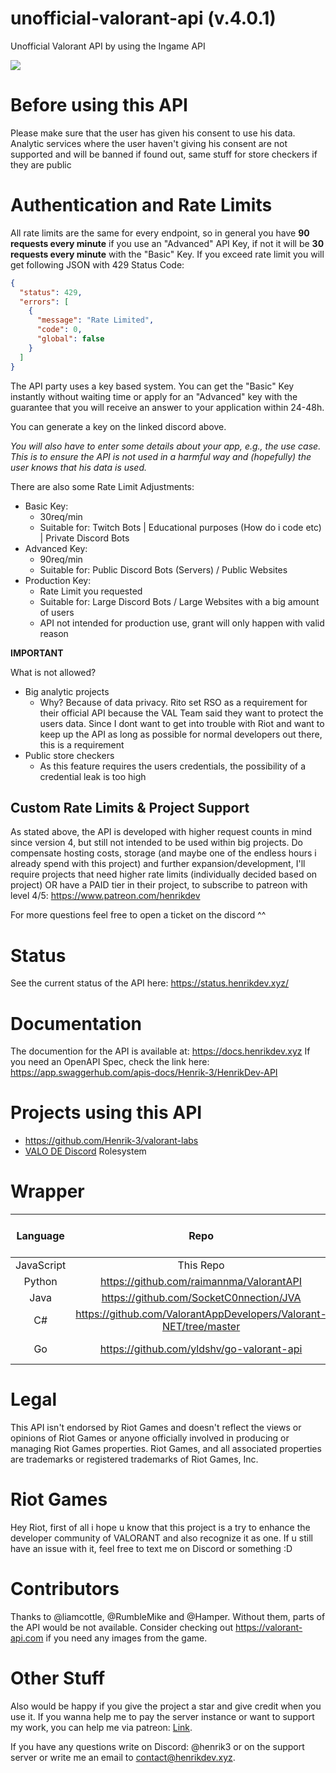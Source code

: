 # unofficial-valorant-api (v.4.0.1)
Unofficial Valorant API by using the Ingame API
<br>

<a href="https://discord.gg/X3GaVkX2YN" target="_blank"><img src="https://discordapp.com/api/guilds/704231681309278228/widget.png?style=banner2"/></a>

# Before using this API
Please make sure that the user has given his consent to use his data. Analytic services where the user haven't giving his consent are not supported and will be banned if found out, same stuff for store checkers if they are public

# Authentication and Rate Limits
All rate limits are the same for every endpoint, so in general you have **90 requests every minute** if you use an "Advanced" API Key, if not it will be **30 requests every minute** with the "Basic" Key.
If you exceed rate limit you will get following JSON with 429 Status Code:
```json
{
  "status": 429,
  "errors": [
    {
      "message": "Rate Limited",
      "code": 0,
      "global": false
    }
  ]
}
```
The API party uses a key based system.
You can get the "Basic" Key instantly without waiting time or apply for an "Advanced" key with the guarantee that you will receive an answer to your application within 24-48h. 

You can generate a key on the linked discord above. 

*You will also have to enter some details about your app, e.g., the use case. This is to ensure the API is not used in a harmful way and (hopefully) the user knows that his data is used.*

There are also some Rate Limit Adjustments:
- Basic Key: 
    - 30req/min
    - Suitable for: Twitch Bots | Educational purposes (How do i code etc) | Private Discord Bots
- Advanced Key:
    - 90req/min
    - Suitable for: Public Discord Bots (Servers) / Public Websites
- Production Key:
    - Rate Limit you requested
    - Suitable for: Large Discord Bots / Large Websites with a big amount of users
    - API not intended for production use, grant will only happen with valid reason
    
**IMPORTANT**

What is not allowed?
- Big analytic projects
    - Why? Because of data privacy. Rito set RSO as a requirement for their official API because the VAL Team said they want to protect the users data. Since I dont want to get into trouble with Riot and want to keep up the API as long as possible for normal developers out there, this is a requirement
- Public store checkers
    - As this feature requires the users credentials, the possibility of a credential leak is too high
 
## Custom Rate Limits & Project Support
As stated above, the API is developed with higher request counts in mind since version 4, but still not intended to be used within big projects.
Do compensate hosting costs, storage (and maybe one of the endless hours i already spend with this project) and further expansion/development, 
I'll require projects that need higher rate limits (individually decided based on project) OR have a PAID tier in their project,
to subscribe to patreon with level 4/5: https://www.patreon.com/henrikdev

For more questions feel free to open a ticket on the discord ^^

# Status
See the current status of the API here: https://status.henrikdev.xyz/

# Documentation
The documention for the API is available at: https://docs.henrikdev.xyz
If you need an OpenAPI Spec, check the link here: https://app.swaggerhub.com/apis-docs/Henrik-3/HenrikDev-API
  
# Projects using this API
- https://github.com/Henrik-3/valorant-labs
- [VALO DE Discord](https://discord.gg/valode) Rolesystem

# Wrapper
| Language | Repo | API Version | Up To Date? | Documentation (if available)
| :-: | :-: | :-: | :-: | :-: |
| JavaScript | This Repo | v2.3.0 | ❌ | - |
| Python | https://github.com/raimannma/ValorantAPI | v3.0.2 | ❌ | https://raimannma.github.io/ValorantAPI/ |
| Java | https://github.com/SocketC0nnection/JVA | v.2.6.2 | ❌ | - |
| C# | https://github.com/ValorantAppDevelopers/Valorant-NET/tree/master | v.1.6.2 | ❌ | - |
| Go | https://github.com/yldshv/go-valorant-api | v3.0.2 | ❌ | https://pkg.go.dev/github.com/yldshv/go-valorant-api#VAPI |

# Legal
This API isn't endorsed by Riot Games and doesn't reflect the views or opinions of Riot Games or anyone officially involved in producing or managing Riot Games properties. Riot Games, and all associated properties are trademarks or registered trademarks of Riot Games, Inc.

# Riot Games
Hey Riot, first of all i hope u know that this project is a try to enhance the developer community of VALORANT and also recognize it as one. If u still have an issue with it, feel free to text me on Discord or something :D

# Contributors
Thanks to @liamcottle, @RumbleMike and @Hamper. Without them, parts of the API would be not available.
Consider checking out https://valorant-api.com if you need any images from the game.

# Other Stuff
Also would be happy if you give the project a star and give credit when you use it. If you wanna help me to pay the server instance or want to support my work, you can help me via patreon: [Link](https://www.patreon.com/henrikdev).

If you have any questions write on Discord: @henrik3 or on the support server or write me an email to contact@henrikdev.xyz. 
